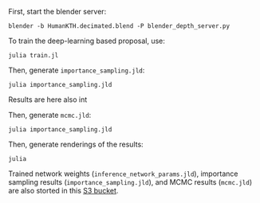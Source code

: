 First, start the blender server:
```
blender -b HumanKTH.decimated.blend -P blender_depth_server.py
```

To train the deep-learning based proposal, use:
```
julia train.jl
```

Then, generate `importance_sampling.jld`:
```
julia importance_sampling.jld
```
Results are here also int

Then, generate `mcmc.jld`:
```
julia importance_sampling.jld
```

Then, generate renderings of the results:
```
julia 
```

Trained network weights (`inference_network_params.jld`), importance sampling results (`importance_sampling.jld`), and MCMC results (`mcmc.jld`) are also storted in this [S3 bucket](https://s3.console.aws.amazon.com/s3/buckets/probcomp-marcoct-dl-probprog-genlite-20180724).
